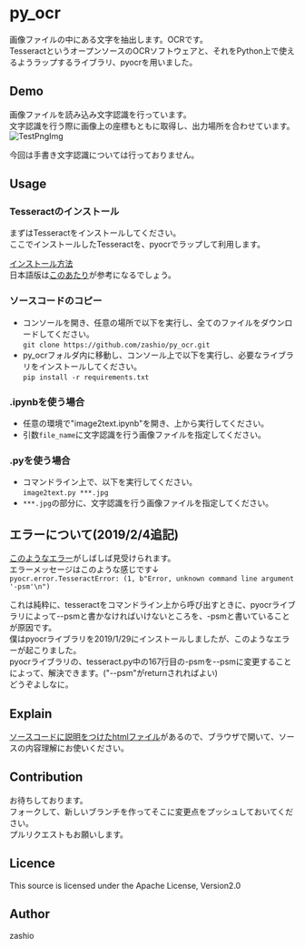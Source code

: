 py_ocr
====

画像ファイルの中にある文字を抽出します。OCRです。  
TesseractというオープンソースのOCRソフトウェアと、それをPython上で使えるようラップするライブラリ、pyocrを用いました。  

## Demo
画像ファイルを読み込み文字認識を行っています。  
文字認識を行う際に画像上の座標もともに取得し、出力場所を合わせています。  
![TestPngImg](https://github.com/zashio/py_ocr/blob/master/tesseracttest.png)

今回は手書き文字認識については行っておりません。

## Usage
### Tesseractのインストール
まずはTesseractをインストールしてください。  
ここでインストールしたTesseractを、pyocrでラップして利用します。  

[インストール方法](https://github.com/tesseract-ocr/tesseract/wiki)  
日本語版は[このあたり](https://www.kunihikokaneko.com/dblab/licenseplate/tesseract.html)が参考になるでしょう。  
  
### ソースコードのコピー
- コンソールを開き、任意の場所で以下を実行し、全てのファイルをダウンロードしてください。  
`git clone https://github.com/zashio/py_ocr.git`  
- py_ocrフォルダ内に移動し、コンソール上で以下を実行し、必要なライブラリをインストールしてください。  
`pip install -r requirements.txt`   

### .ipynbを使う場合
- 任意の環境で"image2text.ipynb"を開き、上から実行してください。  
- 引数`file_name`に文字認識を行う画像ファイルを指定してください。  
  
### .pyを使う場合
- コマンドライン上で、以下を実行してください。  
`image2text.py ***.jpg`  
- `***.jpg`の部分に、文字認識を行う画像ファイルを指定してください。  

## エラーについて(2019/2/4追記)
[このようなエラー](https://github.com/openpaperwork/pyocr/issues/99)がしばしば見受けられます。  
エラーメッセージはこのような感じです↓  
`pyocr.error.TesseractError: (1, b"Error, unknown command line argument '-psm'\n")`  
  
これは純粋に、tesseractをコマンドライン上から呼び出すときに、pyocrライブラリによって--psmと書かなければいけないところを、-psmと書いていることが原因です。  
僕はpyocrライブラリを2019/1/29にインストールしましたが、このようなエラーが起こりました。  
pyocrライブラリの、tesseract.py中の167行目の-psmを--psmに変更することによって、解決できます。("--psm"がreturnされればよい)  
どうぞよしなに。

## Explain
[ソースコードに説明をつけたhtmlファイル](https://github.com/zashio/py_ocr/blob/master/image2text_note.html)があるので、ブラウザで開いて、ソースの内容理解にお使いください。

## Contribution  
お待ちしております。  
フォークして、新しいブランチを作ってそこに変更点をプッシュしておいてください。  
プルリクエストもお願いします。  

## Licence  
This source is licensed under the Apache License, Version2.0

## Author
zashio
